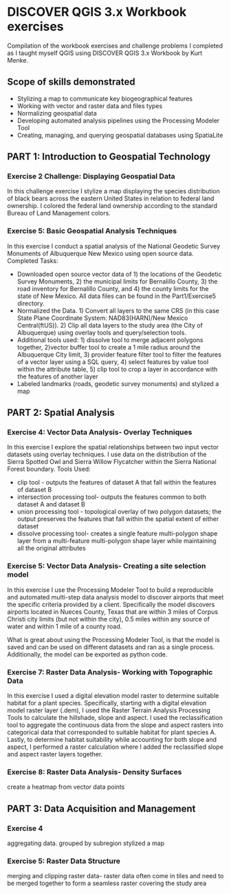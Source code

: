 # DISCOVER QGIS 3.x Workbook exercises

Compilation of the workbook exercises and challenge problems I completed as I taught myself QGIS using DISCOVER QGIS 3.x Workbook by Kurt Menke.

## Scope of skills demonstrated
* Stylizing a map to communicate key biogeographical features
* Working with vector and raster data and files types
* Normalizing geospatial data
* Developing automated analysis pipelines using the Processing Modeler Tool
* Creating, managing, and querying geospatial databases using SpatiaLite

## PART 1: Introduction to Geospatial Technology

### Exercise 2 Challenge: Displaying Geospatial Data
In this challenge exercise I stylize a map displaying the species distribution of black bears across the eastern United States in relation to federal land ownership. I colored the federal land ownership according to the standard Bureau of Land Management colors.

### Exercise 5: Basic Geospatial Analysis Techniques
In this exercise I conduct a spatial analysis of the National Geodetic Survey Monuments of Albuquerque New Mexico using open source data.
Completed Tasks:
* Downloaded open source vector data of 1) the locations of the Geodetic Survey Monuments, 2) the municipal limits for Bernalillo County, 3) the road inventory for Bernalillo County, and 4) the county limits for the state of New Mexico. All data files can be found in the Part1/Exercise5 directory.  
* Normalized the Data. 1) Convert all layers to the same CRS (in this case State Plane Coordinate System: NAD83(HARN)/New Mexico Central(ftUS)). 2) Clip all data layers to the study area (the City of Albuquerque) using overlay tools and query/selection tools.
* Additional tools used: 1) dissolve tool to merge adjacent polygons together, 2)vector buffer tool to create a 1 mile radius around the Albuquerque City limit, 3) provider feature filter tool to filter the features of a vector layer using a SQL query, 4) select features by value tool within the attribute table, 5) clip tool to crop a layer in accordance with the features of another layer
* Labeled landmarks (roads, geodetic survey monuments) and stylized a map

## PART 2: Spatial Analysis

### Exercise 4: Vector Data Analysis- Overlay Techniques
In this exercise I explore the spatial relationships between two input vector datasets using overlay techniques. I use data on the distribution of the Sierra Spotted Owl and Sierra Willow Flycatcher within the Sierra National Forest boundary.
Tools Used:
* clip tool - outputs the features of dataset A that fall within the features of dataset B
* intersection processing tool- outputs the features common to both dataset A and dataset B
* union processing tool - topological overlay of two polygon datasets; the output preserves the features that fall within the spatial extent of either dataset
* dissolve processing tool- creates a single feature multi-polygon shape layer from a multi-feature multi-polygon shape layer while maintaining all the original attributes

### Exercise 5: Vector Data Analysis- Creating a site selection model
In this exercise I use the Processing Modeler Tool to build a reproducible and automated multi-step data analysis model to discover airports that meet the specific criteria provided by a client. Specifically the model discovers airports located in Nueces County, Texas that are within 3 miles of Corpus Christi city limits (but not within the city), 0.5 miles within any source of water and within 1 mile of a county road.

What is great about using the Processing Modeler Tool, is that the model is saved and can be used on different datasets and ran as a single process. Additionally, the model can be exported as python code.

### Exercise 7: Raster Data Analysis- Working with Topographic Data
In this exercise I used a digital elevation model raster to determine suitable habitat for a plant species. Specifically, starting with a digital elevation model raster layer (.dem), I used the Raster Terrain Analysis Processing Tools to calculate the hillshade, slope and aspect. I used the reclassification tool to aggregate the continuous data from the slope and aspect rasters into categorical data that corresponded to suitable habitat for plant species A. Lastly, to determine habitat suitability while accounting for both slope and aspect, I performed a raster calculation where I added the reclassified slope and aspect raster layers together.

### Exercise 8: Raster Data Analysis- Density Surfaces
create a heatmap from vector data points

## PART 3: Data Acquisition and Management

### Exercise 4
aggregating data. grouped by subregion
stylized a map

### Exercise 5: Raster Data Structure
merging and clipping raster data- raster data often come in tiles and need to be merged together to form a seamless raster covering the study area
